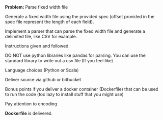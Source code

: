 **Problem:** Parse fixed width file

Generate a fixed width file using the provided spec (offset provided in the spec file represent the length of each field).

Implement a parser that can parse the fixed width file and generate a delimited file, like CSV for example.

Instructions given and followed:

DO NOT use python libraries like pandas for parsing. You can use the standard library to write out a csv file (If you feel like)

Language choices (Python or Scala)

Deliver source via github or bitbucket

Bonus points if you deliver a docker container (Dockerfile) that can be used to run the code (too lazy to install stuff that you might use)

Pay attention to encoding

**Dockerfile** is delivered.
